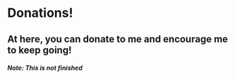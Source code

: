 # Donations!
## At here, you can donate to me and encourage me to keep going!
##### Note: This is not finished
